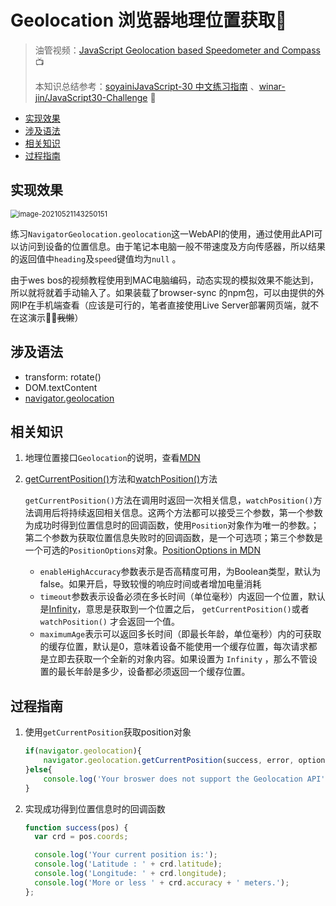 # Geolocation 浏览器地理位置获取🧭

> 油管视频：[JavaScript Geolocation based Speedometer and Compass](https://www.youtube.com/watch?v=X7Cbtra0C6I&list=PLu8EoSxDXHP6CGK4YVJhL_VWetA865GOH&index=21) 📺
>
> 本知识总结参考：[soyainiJavaScript-30 中文练习指南](https://github.com/soyaine/JavaScript30) 、[winar-jin/JavaScript30-Challenge](https://github.com/winar-jin/JavaScript30-Challenge) 🦥



 * [实现效果](#实现效果)
  * [涉及语法](#涉及语法)
  * [相关知识](#相关知识)
  * [过程指南](#过程指南)

## 实现效果

<img src="https://picgo-bed-1305701422.cos.ap-shanghai.myqcloud.com/picgo/20210521143257_D21.png" alt="image-20210521143250151" style="zoom:80%;" />

练习`NavigatorGeolocation.geolocation`这一WebAPI的使用，通过使用此API可以访问到设备的位置信息。由于笔记本电脑一般不带速度及方向传感器，所以结果的返回值中`heading`及`speed`键值均为`null` 。

由于wes bos的视频教程使用到MAC电脑编码，动态实现的模拟效果不能达到，所以就将就着手动输入了。如果装载了browser-sync 的npm包，可以由提供的外网IP在手机端查看（应该是可行的，笔者直接使用Live Server部署网页端，就不在这演示🐱‍🏍~~我懒~~）

## 涉及语法

- transform: rotate()
- DOM.textContent
- [navigator.geolocation](https://developer.mozilla.org/zh-CN/docs/Web/API/Navigator/geolocation)



## 相关知识

1. 地理位置接口`Geolocation`的说明，查看[MDN](https://developer.mozilla.org/zh-CN/docs/Web/API/Geolocation)

2. [getCurrentPosition()](https://developer.mozilla.org/zh-CN/docs/Web/API/Geolocation/getCurrentPosition)方法和[watchPosition()](https://developer.mozilla.org/zh-CN/docs/Web/API/Geolocation/watchPosition)方法 

   `getCurrentPosition()`方法在调用时返回一次相关信息，`watchPosition()`方法调用后将持续返回相关信息。这两个方法都可以接受三个参数，第一个参数为成功时得到位置信息时的回调函数，使用`Position`对象作为唯一的参数。；第二个参数为获取位置信息失败时的回调函数，是一个可选项；第三个参数是一个可选的`PositionOptions`对象。[PositionOptions in MDN](https://developer.mozilla.org/zh-CN/docs/Web/API/PositionOptions)

   - `enableHighAccuracy`参数表示是否高精度可用，为Boolean类型，默认为false。如果开启，导致较慢的响应时间或者增加电量消耗
   - `timeout`参数表示设备必须在多长时间（单位毫秒）内返回一个位置，默认是[Infinity](https://developer.mozilla.org/en-US/docs/Web/JavaScript/Reference/Global_Objects/Infinity)，意思是获取到一个位置之后， `getCurrentPosition()`或者`watchPosition()` 才会返回一个值。
   - `maximumAge`表示可以返回多长时间（即最长年龄，单位毫秒）内的可获取的缓存位置，默认是0，意味着设备不能使用一个缓存位置，每次请求都是立即去获取一个全新的对象内容。如果设置为 `Infinity` ，那么不管设置的最长年龄是多少，设备都必须返回一个缓存位置。



## 过程指南

1. 使用`getCurrentPosition`获取position对象

   ```js
   if(navigator.geolocation){
       navigator.geolocation.getCurrentPosition(success, error, options);
   }else{
       console.log('Your broswer does not support the Geolocation API');
   }
   ```

   

2. 实现成功得到位置信息时的回调函数

   ```js
   function success(pos) {
     var crd = pos.coords;
   
     console.log('Your current position is:');
     console.log('Latitude : ' + crd.latitude);
     console.log('Longitude: ' + crd.longitude);
     console.log('More or less ' + crd.accuracy + ' meters.');
   };
   ```